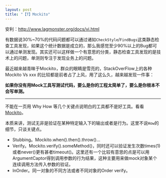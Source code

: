 ```yaml
---
layout: post
title: "【T】Mockito"
---
```


安利：http://www.lagmonster.org/docs/vi.html

有数据说30%~70%的代码问题都可以通过诸如`CheckStyle`/`FindBugs`这类静态检查工具发现，如果这个统计数据是成立的，那么我感觉至少90%以上的Bug都可以通过单测发现。其实还可以这样做一个有意思的分类，静态检查工具发现的是技术上的问题，单测则专注于发现业务上的问题。

最近越来越青睐于Mockito，群众的眼睛是雪亮的，StackOverFlow上的各种 Mockito Vs xxx 的比较都是前者占了上风，用了这么久，越来越发现一件事：

**如果你没有用Mock工具写测试代码，要么是你的工程太简单了，要么是你根本不会写单测。**

------

不能在一页用 Why How 等几个关键点说明白的工具都不是好工具。看看[Mockito](http://site.mockito.org/#intro)。

本质来讲，测试无非是验证在某种特定输入下的输出或者是行为。这里不说`How`的细节，只谈关键点。

* Stubbing。Mockito.when().then().throw()...
* Verify。Mockito.verify().someMethod()，同时还可以验证发生次数times(1)或者never()更有甚者timeout()。这里还有一个比较有意思的点是可以用ArgumentCaptor得到调用参数的行为结果，这种主要用来做mock对象某个连续调用方法传入参数的验证。
* InOrder。同一对象的不同方法或者不同对象的Order verify。
